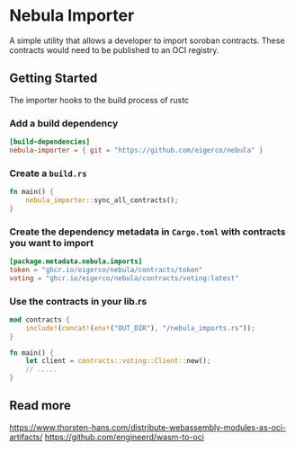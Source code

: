 # Nebula Importer

A simple utility that allows a developer to import soroban contracts. These contracts would need to be published to an OCI registry.

## Getting Started

The importer hooks to the build process of rustc

### Add a build dependency

```toml
[build-dependencies]
nebula-importer = { git = "https://github.com/eigerco/nebula" }
```

### Create a `build.rs`

```rs
fn main() {
    nebula_importer::sync_all_contracts();
}
```

### Create the dependency metadata in `Cargo.toml` with contracts you want to import

```toml
[package.metadata.nebula.imports]
token = "ghcr.io/eigerco/nebula/contracts/token"
voting = "ghcr.io/eigerco/nebula/contracts/voting:latest"
```

### Use the contracts in your lib.rs

```rust
mod contracts {
    include!(concat!(env!("OUT_DIR"), "/nebula_imports.rs"));
}

fn main() {
    let client = contracts::voting::Client::new();
    // .....
}
```

## Read more

https://www.thorsten-hans.com/distribute-webassembly-modules-as-oci-artifacts/
https://github.com/engineerd/wasm-to-oci
